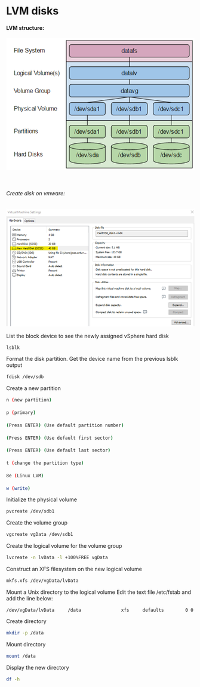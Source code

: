 # LVM disks


#### LVM structure:


![](../misc/images/lvm_structure.png)


&nbsp;
###### Create disk on vmware:

![](../misc/images/vmware_create_disk.png)

List the block device to see the newly assigned vSphere hard disk

```sh
lsblk
```

Format the disk partition. Get the device name from the previous lsblk output

```sh
fdisk /dev/sdb
```

Create a new partition

```sh
n (new partition)

p (primary)

(Press ENTER) (Use default partition number)

(Press ENTER) (Use default first sector)

(Press ENTER) (Use default last sector)

t (change the partition type)

8e (Linux LVM)

w (write)
```

Initialize the physical volume

```sh
pvcreate /dev/sdb1
```

Create the volume group

```sh
vgcreate vgData /dev/sdb1
```

Create the logical volume for the volume group

```sh
lvcreate -n lvData -l +100%FREE vgData
```

Construct an XFS filesystem on the new logical volume

```sh
mkfs.xfs /dev/vgData/lvData
```

Mount a Unix directory to the logical volume
Edit the text file /etc/fstab and add the line below:

```
/dev/vgData/lvData     /data               xfs     defaults        0 0
```

Create directory
```sh
mkdir -p /data
```

Mount directory
```sh
mount /data
```

Display the new directory
```sh
df -h
```
